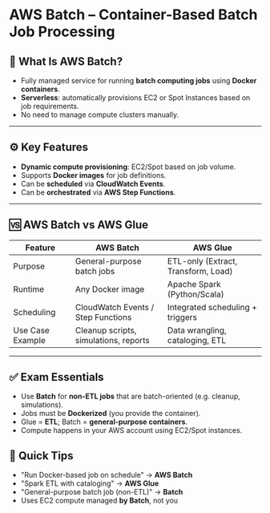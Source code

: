 # AWS Batch – Container-Based Batch Job Processing

## 🧠 What Is AWS Batch?

- Fully managed service for running **batch computing jobs** using **Docker containers**.
- **Serverless**: automatically provisions EC2 or Spot Instances based on job requirements.
- No need to manage compute clusters manually.

---

## ⚙️ Key Features

- **Dynamic compute provisioning**: EC2/Spot based on job volume.
- Supports **Docker images** for job definitions.
- Can be **scheduled** via **CloudWatch Events**.
- Can be **orchestrated** via **AWS Step Functions**.

---

## 🆚 AWS Batch vs AWS Glue

| Feature             | AWS Batch                             | AWS Glue                             |
|---------------------|----------------------------------------|--------------------------------------|
| Purpose             | General-purpose batch jobs             | ETL-only (Extract, Transform, Load)  |
| Runtime             | Any Docker image                       | Apache Spark (Python/Scala)          |
| Scheduling          | CloudWatch Events / Step Functions     | Integrated scheduling + triggers     |
| Use Case Example    | Cleanup scripts, simulations, reports  | Data wrangling, cataloging, ETL      |

---

## ✅ Exam Essentials

- Use **Batch** for **non-ETL jobs** that are batch-oriented (e.g. cleanup, simulations).
- Jobs must be **Dockerized** (you provide the container).
- Glue = **ETL**; Batch = **general-purpose containers**.
- Compute happens in your AWS account using EC2/Spot instances.

## 🎯 Quick Tips

- "Run Docker-based job on schedule" → **AWS Batch**
- "Spark ETL with cataloging" → **AWS Glue**
- "General-purpose batch job (non-ETL)" → **Batch**
- Uses EC2 compute managed **by Batch**, not you
